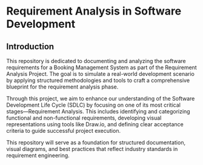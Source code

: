 # Requirement Analysis in Software Development

## Introduction

This repository is dedicated to documenting and analyzing the software requirements for a Booking Management System as part of the Requirement Analysis Project. The goal is to simulate a real-world development scenario by applying structured methodologies and tools to craft a comprehensive blueprint for the requirement analysis phase.

Through this project, we aim to enhance our understanding of the Software Development Life Cycle (SDLC) by focusing on one of its most critical stages—Requirement Analysis. This includes identifying and categorizing functional and non-functional requirements, developing visual representations using tools like Draw.io, and defining clear acceptance criteria to guide successful project execution.

This repository will serve as a foundation for structured documentation, visual diagrams, and best practices that reflect industry standards in requirement engineering.
